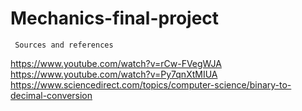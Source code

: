 # Mechanics-final-project



     Sources and references
https://www.youtube.com/watch?v=rCw-FVegWJA
https://www.youtube.com/watch?v=Py7qnXtMIUA
https://www.sciencedirect.com/topics/computer-science/binary-to-decimal-conversion
